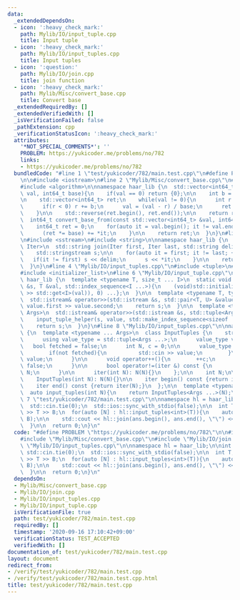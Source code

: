 ```yaml
---
data:
  _extendedDependsOn:
  - icon: ':heavy_check_mark:'
    path: Mylib/IO/input_tuple.cpp
    title: Input tuple
  - icon: ':heavy_check_mark:'
    path: Mylib/IO/input_tuples.cpp
    title: Input tuples
  - icon: ':question:'
    path: Mylib/IO/join.cpp
    title: join function
  - icon: ':heavy_check_mark:'
    path: Mylib/Misc/convert_base.cpp
    title: Convert base
  _extendedRequiredBy: []
  _extendedVerifiedWith: []
  _isVerificationFailed: false
  _pathExtension: cpp
  _verificationStatusIcon: ':heavy_check_mark:'
  attributes:
    '*NOT_SPECIAL_COMMENTS*': ''
    PROBLEM: https://yukicoder.me/problems/no/782
    links:
    - https://yukicoder.me/problems/no/782
  bundledCode: "#line 1 \"test/yukicoder/782/main.test.cpp\"\n#define PROBLEM \"https://yukicoder.me/problems/no/782\"\
    \n\n#include <iostream>\n#line 2 \"Mylib/Misc/convert_base.cpp\"\n#include <vector>\n\
    #include <algorithm>\n\nnamespace haar_lib {\n  std::vector<int64_t> convert_base_to(int64_t\
    \ val, int64_t base){\n    if(val == 0) return {0};\n\n    int b = std::abs(base);\n\
    \n    std::vector<int64_t> ret;\n    while(val != 0){\n      int r = val % b;\n\
    \      if(r < 0) r += b;\n      val = (val - r) / base;\n      ret.push_back(r);\n\
    \    }\n\n    std::reverse(ret.begin(), ret.end());\n\n    return ret;\n  }\n\n\
    \  int64_t convert_base_from(const std::vector<int64_t> &val, int64_t base){\n\
    \    int64_t ret = 0;\n    for(auto it = val.begin(); it != val.end(); ++it){\n\
    \      (ret *= base) += *it;\n    }\n\n    return ret;\n  }\n}\n#line 3 \"Mylib/IO/join.cpp\"\
    \n#include <sstream>\n#include <string>\n\nnamespace haar_lib {\n  template <typename\
    \ Iter>\n  std::string join(Iter first, Iter last, std::string delim = \" \"){\n\
    \    std::stringstream s;\n\n    for(auto it = first; it != last; ++it){\n   \
    \   if(it != first) s << delim;\n      s << *it;\n    }\n\n    return s.str();\n\
    \  }\n}\n#line 4 \"Mylib/IO/input_tuples.cpp\"\n#include <tuple>\n#include <utility>\n\
    #include <initializer_list>\n#line 6 \"Mylib/IO/input_tuple.cpp\"\n\nnamespace\
    \ haar_lib {\n  template <typename T, size_t ... I>\n  static void input_tuple_helper(std::istream\
    \ &s, T &val, std::index_sequence<I ...>){\n    (void)std::initializer_list<int>{(void(s\
    \ >> std::get<I>(val)), 0) ...};\n  }\n\n  template <typename T, typename U>\n\
    \  std::istream& operator>>(std::istream &s, std::pair<T, U> &value){\n    s >>\
    \ value.first >> value.second;\n    return s;\n  }\n\n  template <typename ...\
    \ Args>\n  std::istream& operator>>(std::istream &s, std::tuple<Args ...> &value){\n\
    \    input_tuple_helper(s, value, std::make_index_sequence<sizeof ... (Args)>());\n\
    \    return s;\n  }\n}\n#line 8 \"Mylib/IO/input_tuples.cpp\"\n\nnamespace haar_lib\
    \ {\n  template <typename ... Args>\n  class InputTuples {\n    struct iter {\n\
    \      using value_type = std::tuple<Args ...>;\n      value_type value;\n   \
    \   bool fetched = false;\n      int N, c = 0;\n\n      value_type operator*(){\n\
    \        if(not fetched){\n          std::cin >> value;\n        }\n        return\
    \ value;\n      }\n\n      void operator++(){\n        ++c;\n        fetched =\
    \ false;\n      }\n\n      bool operator!=(iter &) const {\n        return c <\
    \ N;\n      }\n\n      iter(int N): N(N){}\n    };\n\n    int N;\n\n  public:\n\
    \    InputTuples(int N): N(N){}\n\n    iter begin() const {return iter(N);}\n\
    \    iter end() const {return iter(N);}\n  };\n\n  template <typename ... Args>\n\
    \  auto input_tuples(int N){\n    return InputTuples<Args ...>(N);\n  }\n}\n#line\
    \ 7 \"test/yukicoder/782/main.test.cpp\"\n\nnamespace hl = haar_lib;\n\nint main(){\n\
    \  std::cin.tie(0);\n  std::ios::sync_with_stdio(false);\n\n  int T, B; std::cin\
    \ >> T >> B;\n  for(auto [N] : hl::input_tuples<int>(T)){\n    auto ans = hl::convert_base_to(N,\
    \ B);\n\n    std::cout << hl::join(ans.begin(), ans.end(), \"\") << \"\\n\";\n\
    \  }\n\n  return 0;\n}\n"
  code: "#define PROBLEM \"https://yukicoder.me/problems/no/782\"\n\n#include <iostream>\n\
    #include \"Mylib/Misc/convert_base.cpp\"\n#include \"Mylib/IO/join.cpp\"\n#include\
    \ \"Mylib/IO/input_tuples.cpp\"\n\nnamespace hl = haar_lib;\n\nint main(){\n \
    \ std::cin.tie(0);\n  std::ios::sync_with_stdio(false);\n\n  int T, B; std::cin\
    \ >> T >> B;\n  for(auto [N] : hl::input_tuples<int>(T)){\n    auto ans = hl::convert_base_to(N,\
    \ B);\n\n    std::cout << hl::join(ans.begin(), ans.end(), \"\") << \"\\n\";\n\
    \  }\n\n  return 0;\n}\n"
  dependsOn:
  - Mylib/Misc/convert_base.cpp
  - Mylib/IO/join.cpp
  - Mylib/IO/input_tuples.cpp
  - Mylib/IO/input_tuple.cpp
  isVerificationFile: true
  path: test/yukicoder/782/main.test.cpp
  requiredBy: []
  timestamp: '2020-09-16 17:10:42+09:00'
  verificationStatus: TEST_ACCEPTED
  verifiedWith: []
documentation_of: test/yukicoder/782/main.test.cpp
layout: document
redirect_from:
- /verify/test/yukicoder/782/main.test.cpp
- /verify/test/yukicoder/782/main.test.cpp.html
title: test/yukicoder/782/main.test.cpp
---
```

